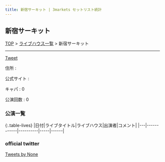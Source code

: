```yaml
---
title: 新宿サーキット | 3markets セットリスト統計
---
```

## 新宿サーキット

[TOP](/setlist/) > [ライブハウス一覧](livehouses.html) > 新宿サーキット

___

<a href="https://twitter.com/share?ref_src=twsrc%5Etfw" data-text="3markets[ ]セットリスト > 新宿サーキット" class="twitter-share-button" data-via="3markets" data-hashtags="3markets" data-related="3markets" data-show-count="false">Tweet</a>

住所
:    

公式サイト
:    []()

キャパ
:    0

公演回数
: 0



### 公演一覧

{:.table-lives}
|日付|ライブタイトル|ライブハウス|出演者|コメント|
|---|------------|----------|-----|------|




### official twitter

<a class="twitter-timeline" href="https://twitter.com/None?ref_src=twsrc%5Etfw">Tweets by None</a> <script async src="https://platform.twitter.com/widgets.js" charset="utf-8"></script>


<script async src="https://platform.twitter.com/widgets.js" charset="utf-8"></script>